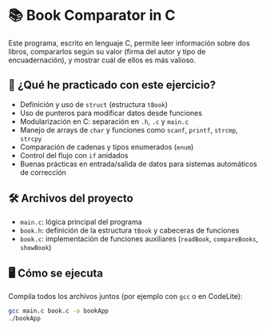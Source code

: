 # 📚 Book Comparator in C

Este programa, escrito en lenguaje C, permite leer información sobre dos libros, compararlos según su valor (firma del autor y tipo de encuadernación), y mostrar cuál de ellos es más valioso.

## 🧠 ¿Qué he practicado con este ejercicio?

- Definición y uso de `struct` (estructura `tBook`)
- Uso de punteros para modificar datos desde funciones
- Modularización en C: separación en `.h`, `.c` y `main.c`
- Manejo de arrays de `char` y funciones como `scanf`, `printf`, `strcmp`, `strcpy`
- Comparación de cadenas y tipos enumerados (`enum`)
- Control del flujo con `if` anidados
- Buenas prácticas en entrada/salida de datos para sistemas automáticos de corrección

## 🛠️ Archivos del proyecto

- `main.c`: lógica principal del programa
- `book.h`: definición de la estructura `tBook` y cabeceras de funciones
- `book.c`: implementación de funciones auxiliares (`readBook`, `compareBooks`, `showBook`)

## 🖥️ Cómo se ejecuta

Compila todos los archivos juntos (por ejemplo con `gcc` o en CodeLite):

```bash
gcc main.c book.c -o bookApp
./bookApp
